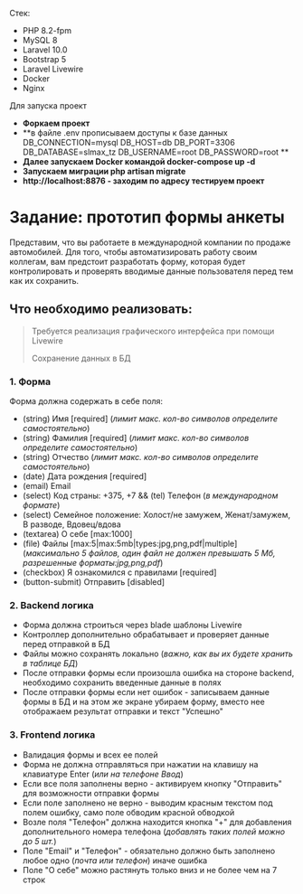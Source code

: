 Стек:
- PHP 8.2-fpm
- MySQL 8
- Laravel 10.0
- Bootstrap 5
- Laravel Livewire
- Docker
- Nginx

Для запуска проект 

- **Форкаем проект**
- **в файле .env прописываем доступы к базе данных 
    DB_CONNECTION=mysql
    DB_HOST=db
    DB_PORT=3306
    DB_DATABASE=slmax_tz
    DB_USERNAME=root
    DB_PASSWORD=root
    **
- **Далее запускаем Docker командой docker-compose up -d**
- **Запускаем миграции php artisan migrate**
- **http://localhost:8876 - заходим по адресу тестируем проект**


# Задание: прототип формы анкеты

Представим, что вы работаете в международной компании по продаже автомобилей. 
Для того, чтобы автоматизировать работу своим коллегам, вам предстоит разработать форму,
которая будет контролировать и проверять вводимые данные пользователя перед тем как их сохранить.

## Что необходимо реализовать:
> Требуется реализация графического интерфейса при помощи Livewire
> 
> Сохранение данных в БД

### 1. Форма
Форма должна содержать в себе поля:
- (string) Имя [required] (_лимит макс. кол-во символов определите самостоятельно_)
- (string) Фамилия [required] (_лимит макс. кол-во символов определите самостоятельно_)
- (string) Отчество (_лимит макс. кол-во символов определите самостоятельно_)
- (date) Дата рождения [required]
- (email) Email
- (select) Код страны: +375, +7 && (tel) Телефон (_в международном формате_)
- (select) Семейное положение: Холост/не замужем, Женат/замужем, В разводе, Вдовец/вдова
- (textarea) О себе [max:1000]
- (file) Файлы [max:5|max:5mb|types:jpg,png,pdf|multiple] (_максимально 5 файлов, один файл не должен превышать 5 Мб, разрешенные форматы:jpg,png,pdf_)
- (checkbox) Я ознакомился c правилами [required]
- (button-submit) Отправить [disabled]

### 2. Backend логика
- Форма должна строиться через blade шаблоны Livewire
- Контроллер дополнительно обрабатывает и проверяет данные перед отправкой в БД
- Файлы можно сохранять локально (_важно, как вы их будете хранить в таблице БД_)
- После отправки формы если произошла ошибка на стороне backend, необходимо сохранить введенные данные в полях
- После отправки формы если нет ошибок - записываем данные формы в БД и на этом же экране убираем форму,
вместо нее отображаем результат отправки и текст "Успешно"

### 3. Frontend логика
- Валидация формы и всех ее полей
- Форма не должна отправляться при нажатии на клавишу на клавиатуре Enter (_или на телефоне Ввод_)
- Если все поля заполнены верно - активируем кнопку "Отправить" для возможности отправки формы
- Если поле заполнено не верно - выводим красным текстом под полем ошибку, само поле обводим красной обводкой
- Возле поля "Телефон" должна находится кнопка "+" для добавления дополнительного номера телефона (_добавлять таких полей можно до 5 шт._)
- Поле "Email" и "Телефон" - обязательно должно быть заполнено любое одно (_почта или телефон_) иначе ошибка
- Поле "О себе" можно растянуть только вниз и не более чем на 7 строк